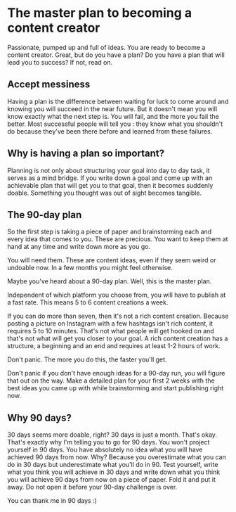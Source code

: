 # The master plan to becoming a content creator

Passionate, pumped up and full of ideas. You are ready to become a content creator. Great, but do you have a plan? Do you have a plan that will lead you to success? If not, read on.

## Accept messiness

Having a plan is the difference between waiting for luck to come around and knowing you will succeed in the near future. But it doesn't mean you will know exactly what the next step is. You will fail, and the more you fail the better. Most successful people will tell you : they know what you shouldn't do because they've been there before and learned from these failures.

## Why is having a plan so important?

Planning is not only about structuring your goal into day to day task, it serves as a mind bridge. If you write down a goal and come up with an achievable plan that will get you to that goal, then it becomes suddenly doable. Something you thought was out of sight becomes tangible.

## The 90-day plan

So the first step is taking a piece of paper and brainstorming each and every idea that comes to you. These are precious. You want to keep them at hand at any time and write down more as you go.

You will need them. These are content ideas, even if they seem weird or undoable now. In a few months you might feel otherwise.

Maybe you've heard about a 90-day plan. Well, this is the master plan.

Independent of which platform you choose from, you will have to publish at a fast rate. This means 5 to 6 content creations a week.

If you can do more than seven, then it's not a rich content creation. Because posting a picture on Instagram with a few hashtags isn't rich content, it requires 5 to 10 minutes. That's not what people will get hooked on and that's not what will get you closer to your goal. A rich content creation has a structure, a beginning and an end and requires at least 1-2 hours of work.

Don't panic. The more you do this, the faster you'll get.

Don't panic if you don't have enough ideas for a 90-day run, you will figure that out on the way. Make a detailed plan for your first 2 weeks with the best ideas you came up with while brainstorming and start publishing right now.

## Why 90 days?

30 days seems more doable, right? 30 days is just a month. That's okay. That's exactly why I'm telling you to go for 90 days. You won't project yourself in 90 days. You have absolutely no idea what you will have achieved 90 days from now. Why? Because you overestimate what you can do in 30 days but underestimate what you'll do in 90. Test yourself, write what you think you will achieve in 30 days and write down what you think you will achieve 90 days from now on a piece of paper. Fold it and put it away. Do not open it before your 90-day challenge is over.

You can thank me in 90 days :)
